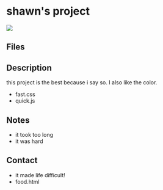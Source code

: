 # shawn's project 

<img src='shawn.jpg' >  

## Files 
## Description 
this project is the best because i say so. I also like the color. 

* fast.css 
* quick.js 
## Notes 

* it took too long 
*  it was hard 
## Contact 
*  it made life difficult! 
* food.html 

